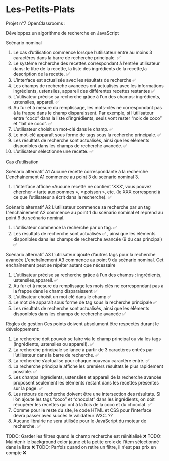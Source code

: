 # Les-Petits-Plats

Projet n°7 OpenClassrooms :

Développez un algorithme de recherche en JavaScript

Scénario nominal

1. Le cas d’utilisation commence lorsque l’utilisateur entre au moins 3 caractères dans la barre de recherche principale. ✅
2. Le système recherche des recettes correspondant à l’entrée utilisateur dans: le titre de la recette, la liste des ingrédients de la recette,la description de la recette. ✅
3. L’interface est actualisée avec les résultats de recherche ✅
4. Les champs de recherche avancées ont actualisés avec les informations ingrédients, ustensiles, appareil des différentes recettes restantes ✅
5. L’utilisateur précise sa recherche grâce à l’un des champs: ingrédients, ustensiles, appareil. ✅
6. Au fur et à mesure du remplissage, les mots-clés ne correspondant pas à la frappe dans le champ disparaissent. Par exemple, si l’utilisateur entre “coco” dans la liste d’ingrédients, seuls vont rester “noix de coco” et “lait de coco”. ✅
7. L’utilisateur choisit un mot-clé dans le champ. ✅
8. Le mot-clé apparaît sous forme de tags sous la recherche principale. ✅
9. Les résultats de recherche sont actualisés, ainsi que les éléments disponibles dans les champs de recherche avancée. ✅
10. L’utilisateur sélectionne une recette. ✅

Cas d’utilisation

Scénario alternatif A1
Aucune recette correspondante à la recherche
L'enchaînement A1 commence au point 3 du scénario nominal 3.

1. L’interface affiche «Aucune recette ne contient ‘XXX’, vous pouvez chercher « tarte aux pommes », « poisson », etc. (le XXX correspond à ce que l’utilisateur a écrit dans la recherche). ✅

Scénario alternatif A2
L’utilisateur commence sa recherche par un tag
L'enchaînement A2 commence au point 1 du scénario nominal et reprend au point 9 du scénario nominal.

1. L’utilisateur commence la recherche par un tag. ✅
2. Les résultats de recherche sont actualisés ✅ , ainsi que les éléments disponibles dans les champs de recherche avancée (9 du cas principal) ✅

Scénario alternatif A3
L’utilisateur ajoute d’autres tags pour la recherche avancée
L'enchaînement A3 commence au point 9 du scénario nominal. Cet enchaînement peut se répéter autant que nécessaire

1. L’utilisateur précise sa recherche grâce à l’un des champs : ingrédients, ustensiles,appareil. ✅
2. Au fur et à mesure du remplissage les mots clés ne correspondant pas à la frappe dans le champ disparaissent ✅
3. L’utilisateur choisit un mot clé dans le champ ✅
4. Le mot clé apparaît sous forme de tag sous la recherche principale ✅
5. Les résultats de recherche sont actualisés, ainsi que les éléments disponibles dans les champs de recherche avancée ✅

Règles de gestion
Ces points doivent absolument être respectés durant le développement:

1. La recherche doit pouvoir se faire via le champ principal ou via les tags (ingrédients, ustensiles ou appareil). ✅
2. La recherche principale se lance à partir de 3 caractères entrés par l’utilisateur dans la barre de recherche. ✅
3. La recherche s’actualise pour chaque nouveau caractère entré. ✅
4. La recherche principale affiche les premiers résultats le plus rapidement possible. ✅
5. Les champs ingrédients, ustensiles et appareil de la recherche avancée proposent seulement les éléments restant dans les recettes présentes sur la page. ✅
6. Les retours de recherche doivent être une intersection des résultats. Si l’on ajoute les tags “coco” et “chocolat” dans les ingrédients, on doit récupérer les recettes qui ont à la fois de la coco et du chocolat. ✅
7. Comme pour le reste du site, le code HTML et CSS pour l’interface devra passer avec succès le validateur W3C. ??
8. Aucune librairie ne sera utilisée pour le JavaScript du moteur de recherche. ✅

TODO: Garder les filtres quand le champ recherche est réinitialisé ❌
TODO: Maintenir le background color jaune et la petite croix de l'item sélectionné dans la liste ❌
TODO: Parfois quand on retire un filtre, il n'est pas prix en compte ❌
